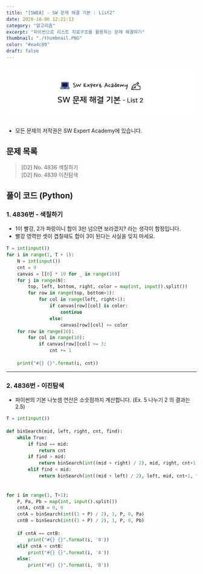 ```yaml
---
title: "[SWEA] - SW 문제 해결 기본 : List2"
date: 2020-10-06 12:21:13
category: "알고리즘"
excerpt: "파이썬으로 리스트 자료구조를 활용하는 문제 해결하기"
thumbnail: "./thumbnail.PNG"
color: "#ea4c89"
draft: false
---
```


![thumbnail](./thumbnail.PNG)

- 모든 문제의 저작권은 SW Expert Academy에 있습니다.

## 문제 목록

> [D2] No. 4836 색칠하기  
> [D2] No. 4839 이진탐색

## 풀이 코드 (Python)

### 1. 4836번 - 색칠하기

- 1이 빨강, 2가 파랑이니 합이 3만 넘으면 보라겠지? 라는 생각이 함정입니다.
- 빨강 영역만 셋이 겹칠때도 합이 3이 된다는 사실을 잊지 마세요.

```python
T = int(input())
for i in range(1, T + 1):
    N = int(input())
    cnt = 0
    canvas = [[0] * 10 for _ in range(10)]
    for j in range(N):
        top, left, bottom, right, color = map(int, input().split())
        for row in range(top, bottom+1):
            for col in range(left, right+1):
                if canvas[row][col] is color:
                    continue
                else:
                    canvas[row][col] += color
    for row in range(10):
        for col in range(10):
            if canvas[row][col] >= 3:
                cnt += 1

    print("#{} {}".format(i, cnt))
```

---

### 2. 4836번 - 이진탐색

- 파이썬의 기본 나눗셈 연산은 소숫점까지 계산합니다. (Ex. 5 나누기 2 의 결과는 2.5)

```python
T = int(input())

def binSearch(mid, left, right, cnt, find):
    while True:
        if find == mid:
            return cnt
        if find > mid:
            return binSearch(int((mid + right) / 2), mid, right, cnt+1, find)
        elif find < mid:
            return binSearch(int((mid + left) / 2), left, mid, cnt+1, find)


for i in range(1, T+1):
    P, Pa, Pb = map(int, input().split())
    cntA, cntB = 0, 0
    cntA = binSearch(int((1 + P) / 2), 1, P, 0, Pa)
    cntB = binSearch(int((1 + P) / 2), 1, P, 0, Pb)

    if cntA == cntB:
        print("#{} {}".format(i, '0'))
    elif cntA < cntB:
        print("#{} {}".format(i, 'A'))
    else:
        print("#{} {}".format(i, 'B'))
```
